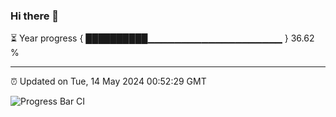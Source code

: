 ### Hi there 👋

⏳ Year progress { ██████████▁▁▁▁▁▁▁▁▁▁▁▁▁▁▁▁▁▁▁▁ } 36.62 %

---

⏰ Updated on Tue, 14 May 2024 00:52:29 GMT

![Progress Bar CI](https://github.com/liununu/liununu/workflows/Progress%20Bar%20CI/badge.svg)
